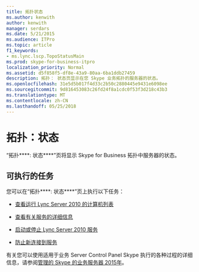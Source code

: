 ```yaml
---
title: 拓扑状态
ms.author: kenwith
author: kenwith
manager: serdars
ms.date: 5/21/2015
ms.audience: ITPro
ms.topic: article
f1_keywords:
- ms.lync.lscp.TopoStatusMain
ms.prod: skype-for-business-itpro
localization_priority: Normal
ms.assetid: d5f858f5-df8e-43a9-80aa-6ba1ddb27459
description: 拓扑： 状态页显示在您 Skype 业务拓扑的服务器的状态。
ms.openlocfilehash: 31e5d5b017f4d33c2b50c2880445e9431e6098ee
ms.sourcegitcommit: 9d816453083c26fd24f8a1cdc0f53f3d218c43b3
ms.translationtype: MT
ms.contentlocale: zh-CN
ms.lasthandoff: 05/25/2018
---
```

# <a name="topology-status"></a>拓扑：状态
 
“拓扑****: 状态****”页将显示 Skype for Business 拓扑中服务器的状态。
  
## <a name="tasks-you-can-perform"></a>可执行的任务

您可以在“拓扑****: 状态****”页上执行以下任务：
  
- [查看运行 Lync Server 2010 的计算机列表](http://technet.microsoft.com/library/44eeec27-8b99-44f0-b0bd-622c12393d34.aspx)
    
- [查看有关服务的详细信息](http://technet.microsoft.com/library/bc8e8202-cd68-47e4-95b2-bb36e51cc124.aspx)
    
- [启动或停止 Lync Server 2010 服务](http://technet.microsoft.com/library/1c70b4ec-9de5-4f7a-a3c9-c0eb76710505.aspx)
    
- [防止新连接到服务](http://technet.microsoft.com/library/977dcc5c-2aac-48ef-86a1-a8d47b4d9e74.aspx)
    
有关您可以使用适用于业务 Server Control Panel Skype 执行的各种过程的详细信息，请参阅[管理的 Skype 的业务服务器 2015年](../../../manage/manage.md)。
  

